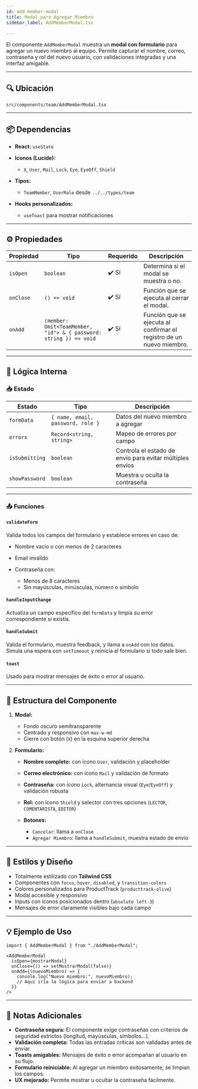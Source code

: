 ```yaml
---
id: add-member-modal
title: Modal para Agregar Miembro
sidebar_label: AddMemberModal.tsx

---
```


El componente `AddMemberModal` muestra un **modal con formulario** para agregar un nuevo miembro al equipo. Permite capturar el nombre, correo, contraseña y rol del nuevo usuario, con validaciones integradas y una interfaz amigable.

---

## 🔍 Ubicación

`src/components/team/AddMemberModal.tsx`

---

## 📦 Dependencias

* **React:** `useState`
* **Iconos (Lucide):**

  * `X`, `User`, `Mail`, `Lock`, `Eye`, `EyeOff`, `Shield`
* **Tipos:**

  * `TeamMember`, `UserRole` desde `../../types/team`
* **Hooks personalizados:**

  * `useToast` para mostrar notificaciones

---

## ⚙️ Propiedades

| Propiedad | Tipo                                                              | Requerido | Descripción                                                          |
| --------- | ----------------------------------------------------------------- | --------- | -------------------------------------------------------------------- |
| `isOpen`  | `boolean`                                                         | ✔️ Sí     | Determina si el modal se muestra o no.                               |
| `onClose` | `() => void`                                                      | ✔️ Sí     | Función que se ejecuta al cerrar el modal.                           |
| `onAdd`   | `(member: Omit<TeamMember, "id"> & { password: string }) => void` | ✔️ Sí     | Función que se ejecuta al confirmar el registro de un nuevo miembro. |

---

## 🧠 Lógica Interna

### 📥 Estado

| Estado         | Tipo                              | Descripción                                              |
| -------------- | --------------------------------- | -------------------------------------------------------- |
| `formData`     | `{ name, email, password, role }` | Datos del nuevo miembro a agregar                        |
| `errors`       | `Record<string, string>`          | Mapeo de errores por campo                               |
| `isSubmitting` | `boolean`                         | Controla el estado de envío para evitar múltiples envíos |
| `showPassword` | `boolean`                         | Muestra u oculta la contraseña                           |

---

### 📤 Funciones

#### `validateForm`

Valida todos los campos del formulario y establece errores en caso de:

* Nombre vacío o con menos de 2 caracteres
* Email inválido
* Contraseña con:

  * Menos de 8 caracteres
  * Sin mayúsculas, minúsculas, número o símbolo

#### `handleInputChange`

Actualiza un campo específico del `formData` y limpia su error correspondiente si existía.

#### `handleSubmit`

Valida el formulario, muestra feedback, y llama a `onAdd` con los datos. Simula una espera con `setTimeout` y reinicia el formulario si todo sale bien.

#### `toast`

Usado para mostrar mensajes de éxito o error al usuario.

---

## 🧱 Estructura del Componente

1. **Modal:**

   * Fondo oscuro semitransparente
   * Centrado y responsivo con `max-w-md`
   * Cierre con botón (`X`) en la esquina superior derecha

2. **Formulario:**

   * **Nombre completo:** con ícono `User`, validación y placeholder
   * **Correo electrónico:** con ícono `Mail` y validación de formato
   * **Contraseña:** con ícono `Lock`, alternancia visual (`Eye`/`EyeOff`) y validación robusta
   * **Rol:** con ícono `Shield` y selector con tres opciones (`LECTOR`, `COMENTARISTA`, `EDITOR`)
   * **Botones:**

     * `Cancelar`: llama a `onClose`
     * `Agregar Miembro`: llama a `handleSubmit`, muestra estado de envío

---

## 🎨 Estilos y Diseño

* Totalmente estilizado con **Tailwind CSS**
* Componentes con `focus`, `hover`, `disabled`, y `transition-colors`
* Colores personalizados para ProductTrack (`producttrack-olive`)
* Modal accesible y responsivo
* Inputs con íconos posicionados dentro (`absolute left-3`)
* Mensajes de error claramente visibles bajo cada campo

---

## 💡 Ejemplo de Uso

```tsx
import { AddMemberModal } from "./AddMemberModal";

<AddMemberModal
  isOpen={mostrarModal}
  onClose={() => setMostrarModal(false)}
  onAdd={(nuevoMiembro) => {
    console.log("Nuevo miembro:", nuevoMiembro);
    // Aquí iría la lógica para enviar a backend
  }}
/>
```

---

## 📝 Notas Adicionales

* **Contraseña segura:** El componente exige contraseñas con criterios de seguridad estrictos (longitud, mayúsculas, símbolos…).
* **Validación completa:** Todas las entradas críticas son validadas antes de enviar.
* **Toasts amigables:** Mensajes de éxito o error acompañan al usuario en su flujo.
* **Formulario reiniciable:** Al agregar un miembro exitosamente, se limpian los campos.
* **UX mejorado:** Permite mostrar u ocultar la contraseña fácilmente.
